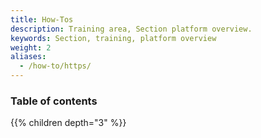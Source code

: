 ```yaml
---
title: How-Tos
description: Training area, Section platform overview.
keywords: Section, training, platform overview
weight: 2
aliases:
  - /how-to/https/
---
```


### Table of contents

{{% children depth="3" %}}